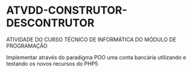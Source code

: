 # ATVDD-CONSTRUTOR-DESCONTRUTOR
ATIVIDADE DO CURSO TÉCNICO DE INFORMÁTICA DO MÓDULO DE PROGRAMAÇÃO

Implementar através do paradigma POO uma conta bancária utilizando e testando os novos recursos do PHP5
